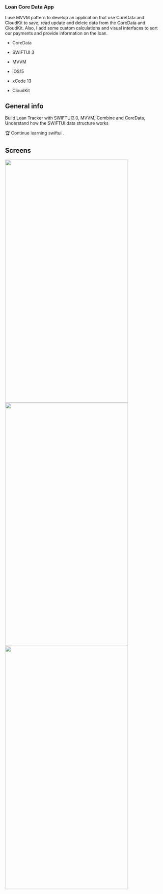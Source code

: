 
### Loan Core Data App
  I use MVVM pattern to develop an application that  use CoreData and CloudKit to save, read update and delete data from the CoreData and CloudKit. Also, I add some custom calculations and visual interfaces to sort our payments and provide information on the loan.

* CoreData

* SWIFTUI 3

* MVVM

* iOS15

* xCode 13

* CloudKit


## General info
Build Loan Tracker with SWIFTUI3.0, MVVM, Combine and CoreData, Understand how the SWIFTUI data structure works


🏆 Continue learning swiftui
.

## Screens
	
  <img src="https://user-images.githubusercontent.com/9380512/170223545-30aa89b3-c201-46b2-a38b-50c4af1bc366.png" width="400" height="790">
	
 <img src="https://user-images.githubusercontent.com/9380512/170223549-4afc2c5c-d47a-4fb1-80ea-392352297608.png" width="400" height="790">
    
 <img src="https://user-images.githubusercontent.com/9380512/170223556-e152094e-c897-4abc-bbbe-5f8bdaaba706.png" width="400" height="790">
